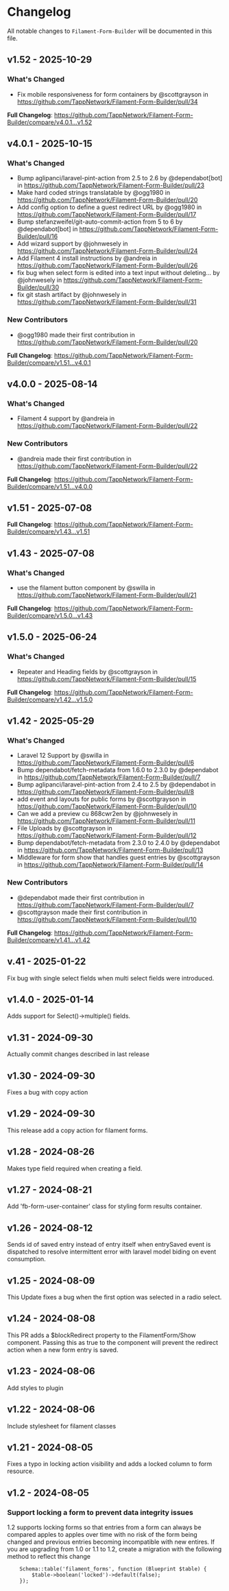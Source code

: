 # Changelog

All notable changes to `Filament-Form-Builder` will be documented in this file.

## v1.52 - 2025-10-29

### What's Changed

* Fix mobile responsiveness for form containers by @scottgrayson in https://github.com/TappNetwork/Filament-Form-Builder/pull/34

**Full Changelog**: https://github.com/TappNetwork/Filament-Form-Builder/compare/v4.0.1...v1.52

## v4.0.1 - 2025-10-15

### What's Changed

* Bump aglipanci/laravel-pint-action from 2.5 to 2.6 by @dependabot[bot] in https://github.com/TappNetwork/Filament-Form-Builder/pull/23
* Make hard coded strings translatable by @ogg1980 in https://github.com/TappNetwork/Filament-Form-Builder/pull/20
* Add config option to define a guest redirect URL by @ogg1980 in https://github.com/TappNetwork/Filament-Form-Builder/pull/17
* Bump stefanzweifel/git-auto-commit-action from 5 to 6 by @dependabot[bot] in https://github.com/TappNetwork/Filament-Form-Builder/pull/16
* Add wizard support by @johnwesely in https://github.com/TappNetwork/Filament-Form-Builder/pull/24
* Add Filament 4 install instructions by @andreia in https://github.com/TappNetwork/Filament-Form-Builder/pull/26
* fix bug when select form is edited into a text input without deleting… by @johnwesely in https://github.com/TappNetwork/Filament-Form-Builder/pull/30
* fix git stash artifact by @johnwesely in https://github.com/TappNetwork/Filament-Form-Builder/pull/31

### New Contributors

* @ogg1980 made their first contribution in https://github.com/TappNetwork/Filament-Form-Builder/pull/20

**Full Changelog**: https://github.com/TappNetwork/Filament-Form-Builder/compare/v1.51...v4.0.1

## v4.0.0 - 2025-08-14

### What's Changed

* Filament 4 support by @andreia in https://github.com/TappNetwork/Filament-Form-Builder/pull/22

### New Contributors

* @andreia made their first contribution in https://github.com/TappNetwork/Filament-Form-Builder/pull/22

**Full Changelog**: https://github.com/TappNetwork/Filament-Form-Builder/compare/v1.51...v4.0.0

## v1.51 - 2025-07-08

**Full Changelog**: https://github.com/TappNetwork/Filament-Form-Builder/compare/v1.43...v1.51

## v1.43 - 2025-07-08

### What's Changed

* use the filament button component by @swilla in https://github.com/TappNetwork/Filament-Form-Builder/pull/21

**Full Changelog**: https://github.com/TappNetwork/Filament-Form-Builder/compare/v1.5.0...v1.43

## v1.5.0 - 2025-06-24

### What's Changed

* Repeater and Heading fields by @scottgrayson in https://github.com/TappNetwork/Filament-Form-Builder/pull/15

**Full Changelog**: https://github.com/TappNetwork/Filament-Form-Builder/compare/v1.42...v1.5.0

## v1.42 - 2025-05-29

### What's Changed

* Laravel 12 Support by @swilla in https://github.com/TappNetwork/Filament-Form-Builder/pull/6
* Bump dependabot/fetch-metadata from 1.6.0 to 2.3.0 by @dependabot in https://github.com/TappNetwork/Filament-Form-Builder/pull/7
* Bump aglipanci/laravel-pint-action from 2.4 to 2.5 by @dependabot in https://github.com/TappNetwork/Filament-Form-Builder/pull/8
* add event and layouts for public forms by @scottgrayson in https://github.com/TappNetwork/Filament-Form-Builder/pull/10
* Can we add a preview cu 868cwr2en by @johnwesely in https://github.com/TappNetwork/Filament-Form-Builder/pull/11
* File Uploads by @scottgrayson in https://github.com/TappNetwork/Filament-Form-Builder/pull/12
* Bump dependabot/fetch-metadata from 2.3.0 to 2.4.0 by @dependabot in https://github.com/TappNetwork/Filament-Form-Builder/pull/13
* Middleware for form show that handles guest entries by @scottgrayson in https://github.com/TappNetwork/Filament-Form-Builder/pull/14

### New Contributors

* @dependabot made their first contribution in https://github.com/TappNetwork/Filament-Form-Builder/pull/7
* @scottgrayson made their first contribution in https://github.com/TappNetwork/Filament-Form-Builder/pull/10

**Full Changelog**: https://github.com/TappNetwork/Filament-Form-Builder/compare/v1.41...v1.42

## v.41 - 2025-01-22

Fix bug with single select fields when multi select fields were introduced.

## v1.4.0 - 2025-01-14

Adds support for Select()->multiple() fields.

## v1.31 - 2024-09-30

Actually commit changes described in last release

## v1.30 - 2024-09-30

Fixes a bug with copy action

## v1.29 - 2024-09-30

This release add a copy action for filament forms.

## v1.28 - 2024-08-26

Makes type field required when creating a field.

## v1.27 - 2024-08-21

Add 'fb-form-user-container' class for styling form results container.

## v1.26 - 2024-08-12

Sends id of saved entry instead of entry itself when entrySaved event is dispatched to resolve intermittent error with laravel model biding on event consumption.

## v1.25 - 2024-08-09

This Update fixes a bug when the first option was selected in a radio select.

## v1.24 - 2024-08-08

This PR adds a $blockRedirect property to the FilamentForm/Show component. Passing this as true to the component will prevent the redirect action when a new form entry is saved.

## v1.23 - 2024-08-06

Add styles to plugin

## v1.22 - 2024-08-06

Include stylesheet for filament classes

## v1.21 - 2024-08-05

Fixes a typo in locking action visibility and adds a locked column to form resource.

## v1.2 - 2024-08-05

### Support locking a form to prevent data integrity issues

1.2 supports locking forms so that entries from a form can always be compared apples to apples over time with no risk of the form being changed and previous entries becoming incompatible with new entires. If you are upgrading from 1.0 or 1.1 to 1.2, create a migration with the following method to reflect this change

```
    Schema::table('filament_forms', function (Blueprint $table) {
        $table->boolean('locked')->default(false);
    });





















```